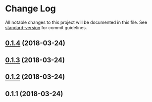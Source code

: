 # Change Log

All notable changes to this project will be documented in this file. See [standard-version](https://github.com/conventional-changelog/standard-version) for commit guidelines.

<a name="0.1.4"></a>
## [0.1.4](https://github.com/funkizer/ng-file-manager-express/compare/v0.1.3...v0.1.4) (2018-03-24)



<a name="0.1.3"></a>
## [0.1.3](https://github.com/funkizer/ng-file-manager-express/compare/v0.1.2...v0.1.3) (2018-03-24)



<a name="0.1.2"></a>
## [0.1.2](https://github.com/funkizer/ng-file-manager-express/compare/v0.1.1...v0.1.2) (2018-03-24)



<a name="0.1.1"></a>
## 0.1.1 (2018-03-24)

